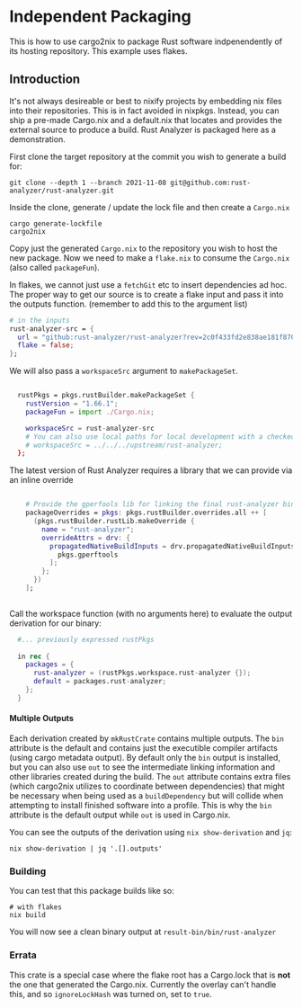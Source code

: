 # Independent Packaging

This is how to use cargo2nix to package Rust software indpenendently of its
hosting repository.  This example uses flakes.

## Introduction

It's not always desireable or best to nixify projects by embedding nix files
into their repositories. This is in fact avoided in nixpkgs. Instead, you can
ship a pre-made Cargo.nix and a default.nix that locates and provides the
external source to produce a build.  Rust Analyzer is packaged here as a
demonstration.

First clone the target repository at the commit you wish to generate a build
for:

```shell
git clone --depth 1 --branch 2021-11-08 git@github.com:rust-analyzer/rust-analyzer.git 
```

Inside the clone, generate / update the lock file and then create a `Cargo.nix`

```shell
cargo generate-lockfile
cargo2nix
```

Copy just the generated `Cargo.nix` to the repository you wish to host the new
package. Now we need to make a `flake.nix` to consume the `Cargo.nix` (also
called `packageFun`).

In flakes, we cannot just use a `fetchGit` etc to insert dependencies ad hoc.
The proper way to get our source is to create a flake input and pass it into the
outputs function.  (remember to add this to the argument list)

```nix
# in the inputs
rust-analyzer-src = {
  url = "github:rust-analyzer/rust-analyzer?rev=2c0f433fd2e838ae181f87019b6f1fefe33c6f54";
  flake = false;
};

```

We will also pass a `workspaceSrc` argument to `makePackageSet`.

```nix

  rustPkgs = pkgs.rustBuilder.makePackageSet {
    rustVersion = "1.66.1";
    packageFun = import ./Cargo.nix;

    workspaceSrc = rust-analyzer-src
    # You can also use local paths for local development with a checked out copy
    # workspaceSrc = ../../../upstream/rust-analyzer;
  };

```

The latest version of Rust Analyzer requires a library that we can provide via
an inline override

```nix

    # Provide the gperfools lib for linking the final rust-analyzer binary
    packageOverrides = pkgs: pkgs.rustBuilder.overrides.all ++ [
      (pkgs.rustBuilder.rustLib.makeOverride {
        name = "rust-analyzer";
        overrideAttrs = drv: {
          propagatedNativeBuildInputs = drv.propagatedNativeBuildInputs or [ ] ++ [
            pkgs.gperftools
          ];
        };
      })
    ];
    
```

Call the workspace function (with no arguments here) to evaluate the output
derivation for our binary:

```nix
  #... previously expressed rustPkgs
  
  in rec {
    packages = {
      rust-analyzer = (rustPkgs.workspace.rust-analyzer {});
      default = packages.rust-analyzer;
    };
  }
```

#### Multiple Outputs

Each derivation created by `mkRustCrate` contains multiple outputs.  The `bin`
attribute is the default and contains just the executible compiler artifacts
(using cargo metadata output).  By default only the `bin` output is installed,
but you can also use `out` to see the intermediate linking information and other
libraries created during the build. The `out` attribute contains extra files
(which cargo2nix utilizes to coordinate between dependencies) that might be
necessary when being used as a `buildDependency` but will collide when
attempting to install finished software into a profile.  This is why the `bin`
attribute is the default output while `out` is used in Cargo.nix.

You can see the outputs of the derivation using `nix show-derivation` and `jq`:
```
nix show-derivation | jq '.[].outputs'
```

### Building

You can test that this package builds like so:

```
# with flakes
nix build
```

You will now see a clean binary output at `result-bin/bin/rust-analyzer`

### Errata

This crate is a special case where the flake root has a Cargo.lock that is
**not** the one that generated the Cargo.nix.  Currently the overlay can't
handle this, and so `ignoreLockHash` was turned on, set to `true`.

